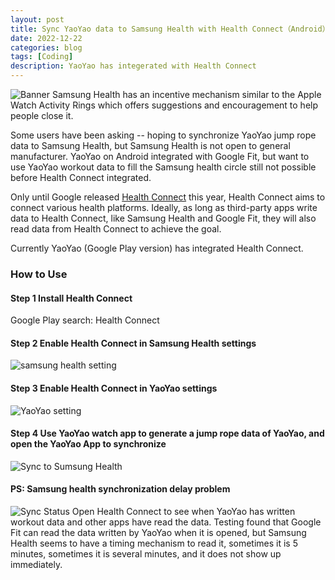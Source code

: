 ```yaml
---
layout: post
title: Sync YaoYao data to Samsung Health with Health Connect（Android）
date: 2022-12-22
categories: blog
tags: [Coding]
description: YaoYao has integerated with Health Connect
---
```

![Banner](/img/post/221222//banner.jpg)
Samsung Health has an incentive mechanism similar to the Apple Watch Activity Rings which offers suggestions and encouragement to help people close it.

Some users have been asking -- hoping to synchronize YaoYao jump rope data to Samsung Health, but Samsung Health is not open to general manufacturer. YaoYao on Android integrated with Google Fit, but want to use YaoYao workout data to fill the Samsung health circle still not possible before Health Connect integrated.

Only until Google released [Health Connect](https://developer.android.com/guide/health-and-fitness/health-connect?hl=zh-cn) this year, Health Connect aims to connect various health platforms. Ideally, as long as third-party apps write data to Health Connect, like Samsung Health and Google Fit, they will also read data from Health Connect to achieve the goal.

Currently YaoYao (Google Play version) has integrated Health Connect.

### How to Use 

#### Step 1 Install Health Connect
Google Play search: Health Connect

####  Step 2 Enable Health Connect in Samsung Health settings
![samsung health setting](/img/post/221222/samsung_health_setting.jpg)

####  Step 3 Enable Health Connect in YaoYao settings
![YaoYao setting](/img/post/221222/yaoyao_setting.jpg)

####  Step 4 Use YaoYao watch app to generate a jump rope data of YaoYao, and open the YaoYao App to synchronize
![Sync to Sumsung Health](/img/post/221222/sync_finish.jpg)

#### PS: Samsung health synchronization delay problem
![Sync Status](/img/post/221222/sync_status.jpg)
Open Health Connect to see when YaoYao has written workout data and other apps have read the data. Testing found that Google Fit can read the data written by YaoYao when it is opened, but Samsung Health seems to have a timing mechanism to read it, sometimes it is 5 minutes, sometimes it is several minutes, and it does not show up immediately.
